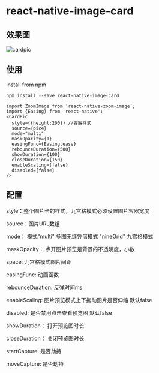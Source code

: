 # react-native-image-card

## 效果图

![cardpic](https://user-images.githubusercontent.com/14739234/32363899-a1920038-c03f-11e7-91e0-ce47a6b1fdae.gif)

## 使用

install from npm

```
npm install --save react-native-image-card
```

```
import ZoomImage from 'react-native-zoom-image';
import {Easing} from 'react-native';
<CardPic
  style={{height:200}} //容器样式
  source={pic4}
  mode="multi"
  maskOpacity={1}
  easingFunc={Easing.ease}
  rebounceDuration={500}
  showDuration={100}
  closeDuration={150}
  enableScaling={false}
  disabled={false}
/>
```

## 配置

style：整个图片卡的样式，九宫格模式必须设置图片容器宽度

source：图片URL数组

mode： 模式"multi" 多图无缝凭借模式 "nineGrid" 九宫格模式

maskOpacity： 点开图片预览是背景的不透明度，小数

space: 九宫格模式图片间距

easingFunc: 动画函数

rebounceDuration: 反弹时间ms

enableScaling: 图片预览模式上下拖动图片是否伸缩 默认false

disabled: 是否禁用点击查看预览图 默认false

showDuration： 打开预览图时长

closeDuration： 关闭预览图时长

startCapture: 是否劫持

moveCapture: 是否劫持

